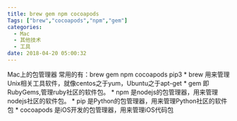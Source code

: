 ```yaml
---
title: brew gem npm cocoapods
Tags: ["brew","cocoapods","npm","gem"]
categories:
  - Mac
  - 其他技术
  - 工具
date: 2018-04-20 05:00:32
---
```


Mac上的包管理器 常用的有：brew gem npm cocoapods pip3 * brew 用来管理Unix相关工具软件，就像centos之于yum，Ubuntu之于apt-get * gem 即RubyGems,管理ruby社区的软件包。 * npm 是nodejs的包管理器，用来管理nodejs社区的软件包。 * pip 是Python的包管理器，用来管理Python社区的软件包 * cocoapods 是iOS开发的包管理器，用来管理iOS代码包